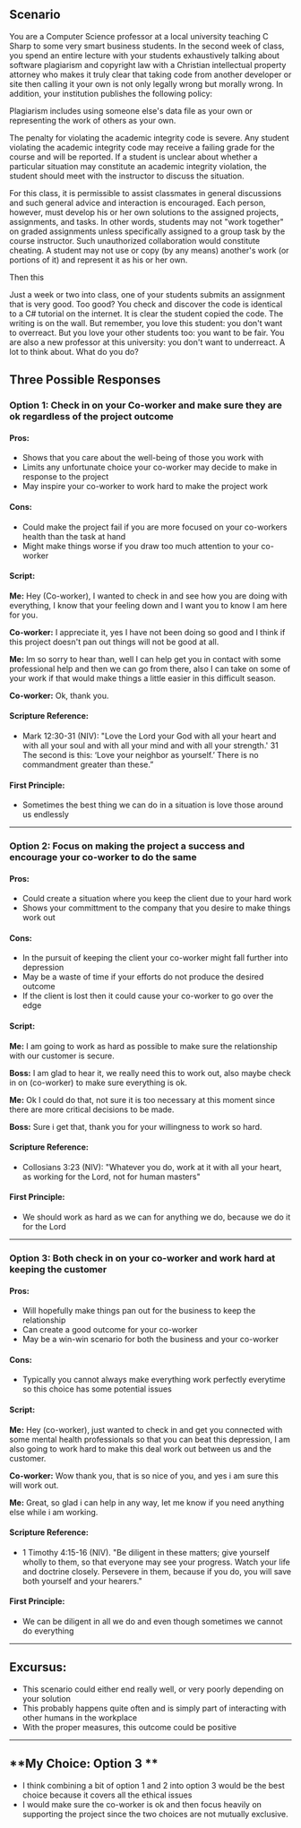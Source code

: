 ## Scenario  
You are a Computer Science professor at a local university teaching C Sharp to some very smart business students. In the second week of class, you spend an entire lecture with your students exhaustively talking about software plagiarism and copyright law with a Christian intellectual property attorney who makes it truly clear that taking code from another developer or site then calling it your own is not only legally wrong but morally wrong. In addition, your institution publishes the following policy:

Plagiarism includes using someone else's data file as your own or representing the work of others as your own.

The penalty for violating the academic integrity code is severe. Any student violating the academic integrity code may receive a failing grade for the course and will be reported. If a student is unclear about whether a particular situation may constitute an academic integrity violation, the student should meet with the instructor to discuss the situation.

For this class, it is permissible to assist classmates in general discussions and such general advice and interaction is encouraged. Each person, however, must develop his or her own solutions to the assigned projects, assignments, and tasks. In other words, students may not "work together" on graded assignments unless specifically assigned to a group task by the course instructor. Such unauthorized collaboration would constitute cheating. A student may not use or copy (by any means) another's work (or portions of it) and represent it as his or her own.

Then this

Just a week or two into class, one of your students submits an assignment that is very good. Too good? You check and discover the code is identical to a C# tutorial on the internet. It is clear the student copied the code. The writing is on the wall. But remember, you love this student: you don't want to overreact. But you love your other students too: you want to be fair. You are also a new professor at this university: you don't want to underreact. A lot to think about. What do you do?

## Three Possible Responses  

### **Option 1: Check in on your Co-worker and make sure they are ok regardless of the project outcome**  
#### Pros: 
-  Shows that you care about the well-being of those you work with
-  Limits any unfortunate choice your co-worker may decide to make in response to the project
-  May inspire your co-worker to work hard to make the project work

#### Cons:
-  Could make the project fail if you are more focused on your co-workers health than the task at hand
-  Might make things worse if you draw too much attention to your co-worker

#### Script:
**Me:** Hey (Co-worker), I wanted to check in and see how you are doing with everything, I know that your feeling down and I want you to know I am here for you.  

**Co-worker:** I appreciate it, yes I have not been doing so good and I think if this project doesn't pan out things will not be good at all.

**Me:** Im so sorry to hear than, well I can help get you in contact with some professional help and then we can go from there, also I can take on some of your work if that would make things a little easier in this difficult season. 

**Co-worker:** Ok, thank you.  

#### Scripture Reference:  
-  Mark 12:30-31 (NIV):  "Love the Lord your God with all your heart and with all your soul and with all your mind and with all your strength.' 31 The second is this: ‘Love your neighbor as yourself.’ There is no commandment greater than these.”

#### First Principle: 
-  Sometimes the best thing we can do in a situation is love those around us endlessly

---

### **Option 2: Focus on making the project a success and encourage your co-worker to do the same** 
#### Pros:
- Could create a situation where you keep the client due to your hard work
- Shows your committment to the company that you desire to make things work out

#### Cons:
- In the pursuit of keeping the client your co-worker might fall further into depression
- May be a waste of time if your efforts do not produce the desired outcome
- If the client is lost then it could cause your co-worker to go over the edge

#### Script: 
**Me:** I am going to work as hard as possible to make sure the relationship with our customer is secure. 

**Boss:** I am glad to hear it, we really need this to work out, also maybe check in on (co-worker) to make sure everything is ok.  

**Me:** Ok I could do that, not sure it is too necessary at this moment since there are more critical decisions to be made.

**Boss:** Sure i get that, thank you for your willingness to work so hard.  

#### **Scripture Reference:**  
-   Collosians 3:23 (NIV): "Whatever you do, work at it with all your heart, as working for the Lord, not for human masters"


#### **First Principle:**  
-  We should work as hard as we can for anything we do, because we do it for the Lord

---

### **Option 3: Both check in on your co-worker and work hard at keeping the customer**  
#### Pros: 
-  Will hopefully make things pan out for the business to keep the relationship
-  Can create a good outcome for your co-worker 
-  May be a win-win scenario for both the business and your co-worker

#### Cons: 
-  Typically you cannot always make everything work perfectly everytime so this choice has some potential issues

#### Script: 
**Me:** Hey (co-worker), just wanted to check in and get you connected with some mental health professionals so that you can beat this depression, I am also going to work hard to make this deal work out between us and the customer.  

**Co-worker:** Wow thank you, that is so nice of you, and yes i am sure this will work out.  

**Me:** Great, so glad i can help in any way, let me know if you need anything else while i am working.  


#### **Scripture Reference:**  
-  1 Timothy 4:15-16 (NIV). "Be diligent in these matters; give yourself wholly to them, so that everyone may see your progress. Watch your life and doctrine closely. Persevere in them, because if you do, you will save both yourself and your hearers."

#### **First Principle:**  
- We can be diligent in all we do and even though sometimes we cannot do everything

---

## **Excursus:**  
- This scenario could either end really well, or very poorly depending on your solution
- This probably happens quite often and is simply part of interacting with other humans in the workplace
- With the proper measures, this outcome could be positive

---

## **My Choice: Option 3 **  
- I think combining a bit of option 1 and 2 into option 3 would be the best choice because it covers all the ethical issues
- I would make sure the co-worker is ok and then focus heavily on supporting the project since the two choices are not mutually exclusive.